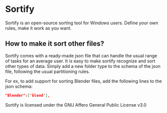 # Sortify
Sortify is an open-source sorting tool for Windows users. Define your own rules, make it work as you want.

## How to make it sort other files?

Sortify comes with a ready-made json file that can handle the usual range of tasks for an average user. 
It is easy to make sortify recognize and sort other types of data. Simply add a new folder type to the schema of the json file, following the usual partitioning rules. 

For ex, to add support for sorting Blender files, add the following lines to the json schema:
```json
"Blender":['blend'],
```

Sortify is licensed under the GNU Affero General Public License v3.0
